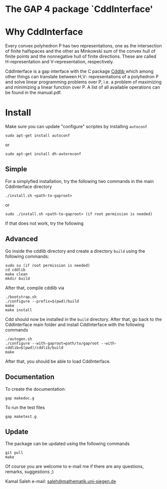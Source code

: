 The GAP 4 package `CddInterface'
==============================

# Why CddInterface

Every convex polyhedron P has two representations, one as the intersection of finite halfspaces and the other as Minkowski sum of the convex hull of 
finite points and the nonnegative hull of finite directions. These are called H-representation and V-representation, respectively. 

CddInterface is a gap interface with the C package [Cddlib
](https://www.inf.ethz.ch/personal/fukudak/cdd_home/) which among other things can translate between H,V- representations of a polyhedron P and solve linear programming problems over P, i.e. a problem of maximizing and minimizing a linear function over P. A list of all available operations can be found in the manual.pdf.

# Install

Make sure you can update "configure" scriptes by installing `autoconf`
    
    sudo apt-get install autoconf
    
or
    
    sudo apt-get install dh-autoreconf
    

## Simple

For a simplyfied installation, try the following two commands in the main CddInterface directory

    ./install.sh <path-to-gaproot>

or

    sudo ./install.sh <path-to-gaproot> (if root permission is needed)

If that does not work, try the following

## Advanced

Go inside the cddlib directory and create a directory `build` using the following commands:
    
    sudo su (if root permission is needed)
    cd cddlib
    make clean
    mkdir build

After that, compile cddlib via

    ./bootstrap.sh
    ./configure --prefix=$(pwd)/build
    make
    make install

Cdd should now be installed in the `build` directory. After that, go back to the CddInterface main folder
and install CddInterface with the following commands

    ./autogen.sh
    ./configure --with-gaproot=path/to/gaproot --with-cddlib=$(pwd)/cddlib/build
    make

After that, you should be able to load CddInterface.

## Documentation
To create the documentation:
    
    gap makedoc.g

To run the test files 

    gap maketest.g
    
## Update
The package can be updated using the following commands

    git pull
    make

Of course you are welcome to e-mail me if there are any questions, remarks, suggestions ;)

Kamal Saleh e-mail: saleh@mathematik.uni-siegen.de
